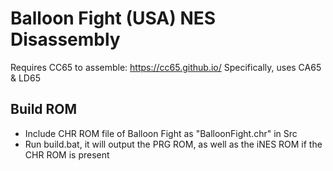 # Balloon Fight (USA) NES Disassembly

Requires CC65 to assemble: https://cc65.github.io/
Specifically, uses CA65 & LD65

## Build ROM

- Include CHR ROM file of Balloon Fight as "BalloonFight.chr" in Src
- Run build.bat, it will output the PRG ROM, as well as the iNES ROM if the CHR ROM is present
